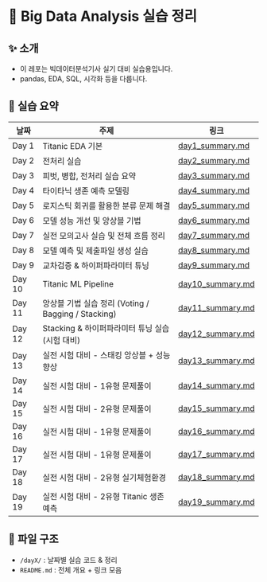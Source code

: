 # 🧠 Big Data Analysis 실습 정리

## ✨ 소개

- 이 레포는 빅데이터분석기사 실기 대비 실습용입니다.
- pandas, EDA, SQL, 시각화 등을 다룹니다.

## 📆 실습 요약

| 날짜  | 주제                                  | 링크                                      |
| ----- | ------------------------------------- | ----------------------------------------- |
| Day 1 | Titanic EDA 기본                      | [day1_summary.md](./day1~10/day1/day1_summary.md) |
| Day 2 | 전처리 실습                           | [day2_summary.md](./day1~10/day2/day2_summary.md) |
| Day 3 | 피벗, 병합, 전처리 실습 요약          | [day3_summary.md](./day1~10/day3/day3_summary.md) |
| Day 4 | 타이타닉 생존 예측 모델링             | [day4_summary.md](./day1~10/day4/day4_summary.md) |
| Day 5 | 로지스틱 회귀를 활용한 분류 문제 해결 | [day5_summary.md](./day1~10/day5/day5_summary.md) |
| Day 6 | 모델 성능 개선 및 앙상블 기법         | [day6_summary.md](./day1~10/day6/day6_summary.md) |
| Day 7 | 실전 모의고사 실습 및 전체 흐름 정리  | [day7_summary.md](./day1~10/day7/day7_summary.md) |
| Day 8 | 모델 예측 및 제출파일 생성 실습       | [day8_summary.md](./day1~10/day8/day8_summary.md) |
| Day 9 | 교차검증 & 하이퍼파라미터 튜닝       | [day9_summary.md](./day1~10/day9/day9_summary.md) |
| Day 10 | Titanic ML Pipeline       | [day10_summary.md](./day1~10/day10/day10_summary.md) |
| Day 11 | 앙상블 기법 실습 정리 (Voting / Bagging / Stacking)       | [day11_summary.md](./day11/day11_summary.md) |
| Day 12 | Stacking & 하이퍼파라미터 튜닝 실습 (시험 대비)       | [day12_summary.md](./day12/day12_summary.md) |
| Day 13 | 실전 시험 대비 - 스태킹 앙상블 + 성능 향상       | [day13_summary.md](./day13/day13_summary.md) |
| Day 14 | 실전 시험 대비 - 1유형 문제풀이       | [day14_summary.md](./day14/day14_summary.md) |
| Day 15 | 실전 시험 대비 - 2유형 문제풀이       | [day15_summary.md](./day15/day15_summary.md) |
| Day 16 | 실전 시험 대비 - 1유형 문제풀이       | [day16_summary.md](./day16/day16_summary.md) |
| Day 17 | 실전 시험 대비 - 1유형 문제풀이       | [day17_summary.md](./day17/day17_summary.md) |
| Day 18 | 실전 시험 대비 - 2유형 실기체험환경       | [day18_summary.md](./day18/day18_summary.md) |
| Day 19 | 실전 시험 대비 - 2유형 Titanic 생존 예측       | [day19_summary.md](./day19/day19_summary.md) |


## 📁 파일 구조

- `/dayX/` : 날짜별 실습 코드 & 정리
- `README.md` : 전체 개요 + 링크 모음
